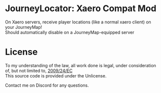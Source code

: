 # JourneyLocator: Xaero Compat Mod
On Xaero servers, receive player locations (like a normal xaero client) on your JourneyMap! \
Should automatically disable on a JourneyMap-equipped server

# License
To my understanding of the law, all work done is legal, under consideration of, but not limited to, [2009/24/EC](https://eur-lex.europa.eu/eli/dir/2009/24/oj/eng)\
This source code is provided under the Unlicense.

Contact me on Discord for any questions.